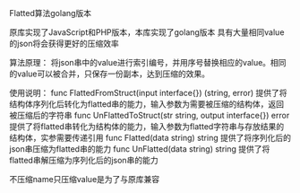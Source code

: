 Flatted算法golang版本

原库实现了JavaScript和PHP版本，本库实现了golang版本
具有大量相同value的json将会获得更好的压缩效率

算法原理：
将json串中的value进行索引编号，并用序号替换相应的value。相同的value可以被合并，只保存一份副本，达到压缩的效果。

使用说明：
func FlattedFromStruct(input interface{}) (string, error)
提供了将结构体序列化后转化为flatted串的能力，输入参数为需要被压缩的结构体，返回被压缩后的字符串
func UnFlattedToStruct(str string, output interface{}) error
提供了将flatted串转化为结构体的能力，输入参数为flatted字符串与存放结果的结构体，实参需要传递引用
func Flatted(data string) string
提供了将序列化后的json串压缩为flatted串的能力
func UnFlatted(data string) string
提供了将flatted串解压缩为序列化后的json串的能力

不压缩name只压缩value是为了与原库兼容
